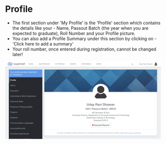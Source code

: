 # Profile

* The first section under 'My Profile' is the 'Profile' section which contains the details like your - Name, Passout Batch \(the year when you are expected to graduate\), Roll Number and your Profile picture. 
* You can also add a Profile Summary under this section by clicking on - 'Click here to add a summary'
* Your roll number, once entered during registration, cannot be changed later!

![](../../.gitbook/assets/image%20%28176%29.png)



